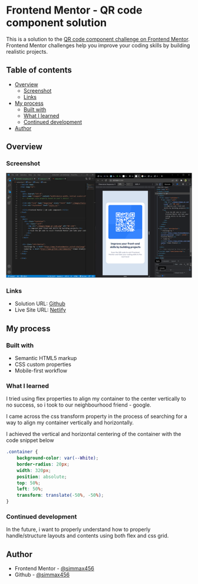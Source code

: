 # Frontend Mentor - QR code component solution

This is a solution to the [QR code component challenge on Frontend Mentor](https://www.frontendmentor.io/challenges/qr-code-component-iux_sIO_H). Frontend Mentor challenges help you improve your coding skills by building realistic projects. 

## Table of contents

- [Overview](#overview)
  - [Screenshot](#screenshot)
  - [Links](#links)
- [My process](#my-process)
  - [Built with](#built-with)
  - [What I learned](#what-i-learned)
  - [Continued development](#continued-development)
- [Author](#author)


## Overview

### Screenshot

![Screenshot](/images/Screenshot.png "This is a Screenshot of the solution.")

### Links

- Solution URL: [Github](https://www.github.com/simmax456/)
- Live Site URL: [Netlify](https://myqrcodecomponent.netlify.app/)

## My process

### Built with

- Semantic HTML5 markup
- CSS custom properties
- Mobile-first workflow


### What I learned

I tried using flex properties to align my container to the center vertically to no success, so i took to our neighbourhood friend - google.

I came across the css transform property in the process of searching for a way to align my container vertically and horizontally.

I achieved the vertical and horizontal centering of the container with the code snippet below

```css
.container {
    background-color: var(--White);
    border-radius: 20px;
    width: 320px;
    position: absolute;
    top: 50%;
    left: 50%;
    transform: translate(-50%, -50%); 
}
```

### Continued development

In the future, i want to properly understand how to properly handle/structure layouts and contents using both flex and css grid.


## Author

- Frontend Mentor - [@simmax456](https://www.frontendmentor.io/profile/simmax456)
- Github - [@simmax456](https://www.github.com/simmax456/)
